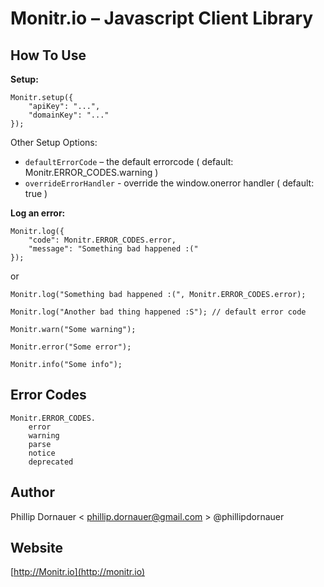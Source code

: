 Monitr.io – Javascript Client Library
===


How To Use
---

**Setup:**

    Monitr.setup({
        "apiKey": "...",
        "domainKey": "..."
    });


Other Setup Options:

* `defaultErrorCode` – the default errorcode ( default: Monitr.ERROR_CODES.warning )
* `overrideErrorHandler` - override the window.onerror handler ( default: true )

**Log an error:**

    Monitr.log({
        "code": Monitr.ERROR_CODES.error,
        "message": "Something bad happened :("
    });



or

    Monitr.log("Something bad happened :(", Monitr.ERROR_CODES.error);
    
    Monitr.log("Another bad thing happened :S"); // default error code
    
    Monitr.warn("Some warning");
    
    Monitr.error("Some error");
    
    Monitr.info("Some info");


Error Codes
---

    Monitr.ERROR_CODES.
        error
        warning
        parse
        notice
        deprecated




Author
---

Phillip Dornauer < phillip.dornauer@gmail.com > @phillipdornauer


Website
---

[http://Monitr.io](http://monitr.io)



